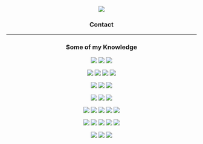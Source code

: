 <p align="center">
  <!-- https://redketchup.io/gif-converter -->
  <img
    src="https://github.com/tinezmatias/tinezmatias/raw/main/assets/banner.gif"
  />
</p>

<h3 align="center">Contact</h3>
<p align="center">
  <!-- <a target="_blank" href="https://tinezmati.dev">
    <img
      src="https://img.shields.io/badge/vittoretrivi.dev-%23ffffff.svg?&style=for-the-badge"
    />
  </a> -->
</p>

---

<h3 align="center">Some of my Knowledge</h3>
<p align="center">
  <!-- JavaScript -->
  <img
    src="https://img.shields.io/badge/JavaScript-%230A0A0A.svg?&style=for-the-badge&logo=javascript&logoColor=F7DF1E"
  />
  <!-- HTML5 -->
  <img
    src="https://img.shields.io/badge/html5-%230A0A0A.svg?&style=for-the-badge&logo=html5&logoColor=E34F26"
  />
  <!-- CSS3 -->
  <img
    src="https://img.shields.io/badge/css3-%230A0A0A.svg?&style=for-the-badge&logo=css3&logoColor=1572B6"
  />
</p>

<p align="center">
  <!-- React.js -->
  <img
    src="https://img.shields.io/badge/React.js-%230364d4.svg?&style=for-the-badge&logo=react&logoColor=white"
  />
  <!-- Next.js -->
  <img
    src="https://img.shields.io/badge/next.js-%23000000.svg?&style=for-the-badge&logo=next.js&logoColor=white"
  />
  <!-- Vue.js -->
  <img
    src="https://img.shields.io/badge/Vue.js-%2342b883.svg?&style=for-the-badge&logo=vue.js&logoColor=white"
  />
  <!-- Nuxt.js -->
  <img
    src="https://img.shields.io/badge/Nuxt.js-%2335495e.svg?&style=for-the-badge&logo=nuxt.js&logoColor=white"
  />
</p>

<p align="center">
  <!-- Three.js -->
  <img
    src="https://img.shields.io/badge/Three.js-%230A0A0A.svg?&style=for-the-badge&logo=three.js&logoColor=white"
  />
  <!-- Framer Motion -->
  <img
    src="https://img.shields.io/badge/Framer Motion-%23ff008c.svg?&style=for-the-badge&logo=framer&logoColor=white"
  />
  <!-- Typescript-->
  <img
    src="https://img.shields.io/badge/Typescript-%233178C6.svg?&style=for-the-badge&logo=typescript&logoColor=white"
  />
</p>

<p align="center">
  <!-- Radix UI -->
  <img
    src="https://img.shields.io/badge/Radix UI-%231d2024.svg?&style=for-the-badge&logo=radixui&logoColor=white"
  />
  <!-- Tailwind CSS -->
  <img
    src="https://img.shields.io/badge/Tailwind CSS-%2338bdf8.svg?&style=for-the-badge&logo=tailwindcss&logoColor=white"
  />
  <!-- Sass -->
  <img
    src="https://img.shields.io/badge/Sass-%23cc6699.svg?&style=for-the-badge&logo=sass&logoColor=white"
  />
</p>

<p align="center">
  <!-- Contentful-->
  <img
    src="https://img.shields.io/badge/Contentful-%23F05A65.svg?&style=for-the-badge&logo=Contentful&logoColor=white"
  />
  <!-- Wordpress -->
  <img
    src="https://img.shields.io/badge/WordPress API-%2300749c.svg?&style=for-the-badge&logo=wordpress&logoColor=white"
  />
  <!-- Shadcn UI -->
  <img
    src="https://img.shields.io/badge/Shadcn UI-%23000000.svg?&style=for-the-badge&logoColor=white"
  />
  <!-- Chakra UI -->
  <img
    src="https://img.shields.io/badge/Chakra UI-%23319795.svg?&style=for-the-badge&logo=chakraui&logoColor=white"
  />
  <!-- Material UI-->
  <img
    src="https://img.shields.io/badge/MUI-%23447FC5.svg?&style=for-the-badge&logo=mui&logoColor=white"
  />
</p>

<p align="center">
  <!-- Prisma -->
  <img
    src="https://img.shields.io/badge/Prisma-%23283141?style=for-the-badge&logo=Prisma&logoColor=white"
  />
  <!-- TanStack Query -->
  <img
    src="https://img.shields.io/badge/TanStack Query-%23ef4444.svg?&style=for-the-badge&logo=react query&logoColor=white"
  />
  <!-- Clerk -->
  <img
    src="https://img.shields.io/badge/Clerk-%236c47ff.svg?&style=for-the-badge&logo=clerk&logoColor=white"
  />
  <!-- Vercel -->
  <img
    src="https://img.shields.io/badge/Vercel-%23000000.svg?&style=for-the-badge&logo=vercel&logoColor=white"
  />
  <!-- Git -->
  <img
    src="https://img.shields.io/badge/Git-%23F05032.svg?&style=for-the-badge&logo=git&logoColor=white"
  />
</p>

<p align="center">
  <!-- Figma -->
  <img
    src="https://img.shields.io/badge/Figma-%23A159FF.svg?&style=for-the-badge&logo=figma&logoColor=white"
  />
  <!-- Photoshop -->
  <img
    src="https://img.shields.io/badge/Photoshop-%2326C9FF.svg?&style=for-the-badge&logo=adobe-photoshop&logoColor=white"
  />
  <!-- Illustrator -->
  <img
    src="https://img.shields.io/badge/Illustrator-%23F37021.svg?&style=for-the-badge&logo=adobe-illustrator&logoColor=white"
  />
</p>
